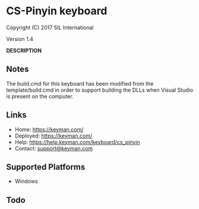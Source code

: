 CS-Pinyin keyboard
==================

Copyright (C) 2017 SIL International

Version 1.4

__DESCRIPTION__

Notes
-----

The build.cmd for this keyboard has been modified from the template/build.cmd in order to support building
the DLLs when Visual Studio is present on the computer.

Links
-----

 * Home:     https://keyman.com/
 * Deployed: https://keyman.com/
 * Help:     https://help.keyman.com/keyboard/cs_pinyin
 * Contact:  support@keyman.com

Supported Platforms
-------------------
 * Windows

Todo
----

 